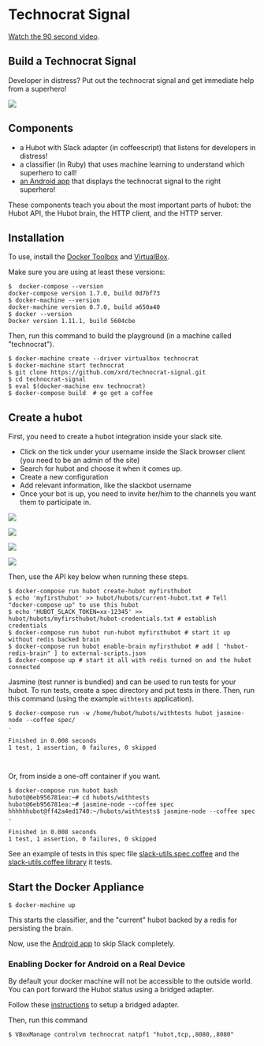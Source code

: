 # Technocrat Signal

[Watch the 90 second video](https://youtu.be/32hAim6Y6K4).

## Build a Technocrat Signal

Developer in distress? Put out the technocrat signal and get immediate help from a superhero!

![](technocrat-signal.png)

## Components

* a Hubot with Slack adapter (in coffeescript) that listens for developers in distress!
* a classifier (in Ruby) that uses machine learning to understand which superhero to call!
* [an Android app](https://github.com/xrd/technocrat-android) that displays the technocrat signal to the right superhero!

These components teach you about the most important parts of hubot:
the Hubot API, the Hubot brain, the HTTP client, and the HTTP server.

## Installation

To use, install the [Docker Toolbox](https://www.docker.com/products/docker-toolbox) and [VirtualBox](https://www.virtualbox.org/wiki/Downloads).

Make sure you are using at least these versions:

```
$  docker-compose --version
docker-compose version 1.7.0, build 0d7bf73
$ docker-machine --version
docker-machine version 0.7.0, build a650a40
$ docker --version
Docker version 1.11.1, build 5604cbe
```

Then, run this command to build the playground (in a machine called "technocrat").

```
$ docker-machine create --driver virtualbox technocrat
$ docker-machine start technocrat
$ git clone https://github.com/xrd/technocrat-signal.git
$ cd technocrat-signal
$ eval $(docker-machine env technocrat)
$ docker-compose build  # go get a coffee
```

## Create a hubot

First, you need to create a hubot integration inside your slack site.

* Click on the tick under your username inside the Slack browser client (you need to be an admin of the site)
* Search for hubot and choose it when it comes up.
* Create a new configuration
* Add relevant information, like the slackbot username
* Once your bot is up, you need to invite her/him to the channels you want them to participate in.

![](imgs/integration.png)

![](imgs/search-for-hubot.png)

![](imgs/create-configuration.png)

![](imgs/add-configuration.png)

Then, use the API key below when running these steps.

```
$ docker-compose run hubot create-hubot myfirsthubot
$ echo 'myfirsthubot' >> hubot/hubots/current-hubot.txt # Tell "docker-compose up" to use this hubot
$ echo 'HUBOT_SLACK_TOKEN=xx-12345' >> hubot/hubots/myfirsthubot/hubot-credentials.txt # establish credentials
$ docker-compose run hubot run-hubot myfirsthubot # start it up without redis backed brain
$ docker-compose run hubot enable-brain myfirsthubot # add [ "hubot-redis-brain" ] to external-scripts.json
$ docker-compose up # start it all with redis turned on and the hubot connected
```

Jasmine (test runner is bundled) and can be used to run tests for your hubot.
To run tests, create a spec directory and put tests in there. Then, run this command
(using the example `withtests` application).

```
$ docker-compose run -w /home/hubot/hubots/withtests hubot jasmine-node --coffee spec/
.

Finished in 0.008 seconds
1 test, 1 assertion, 0 failures, 0 skipped



```

Or, from inside a one-off container if you want.
```
$ docker-compose run hubot bash
hubot@6eb956781ea:~# cd hubots/withtests
hubot@6eb956781ea:~# jasmine-node --coffee spec
hhhhhhubot@ff42a4ed1740:~/hubots/withtests$ jasmine-node --coffee spec
.

Finished in 0.008 seconds
1 test, 1 assertion, 0 failures, 0 skipped

```



See an example of tests in this spec file [slack-utils.spec.coffee](/hubot/hubots/withtests/spec/slack-utils.spec.coffee)
and the [slack-utils.coffee library](/hubot/hubots/withtests/lib/slack-utils.coffee) it tests.

## Start the Docker Appliance

```
$ docker-machine up
```

This starts the classifier, and the "current" hubot backed by a redis for persisting the brain.

Now, use the [Android app](https://github.com/xrd/technocrat-android/) to skip Slack completely.

### Enabling Docker for Android on a Real Device

By default your docker machine will not be accessible to the outside world. You can port forward the Hubot status 
using a bridged adapter.

Follow these [instructions](https://github.com/docker/machine/issues/1491#issuecomment-172325129) to setup a bridged adapter.

Then, run this command

```
$ VBoxManage controlvm technocrat natpf1 "hubot,tcp,,8080,,8080"
```
